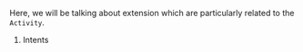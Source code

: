 Here, we will be talking about extension which are particularly related to the `Activity`.

1. Intents


